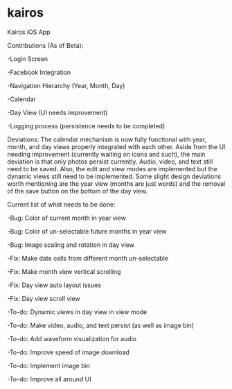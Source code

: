 # kairos
Kairos iOS App

Contributions (As of Beta):

-Login Screen

-Facebook Integration

-Navigation Hierarchy (Year, Month, Day)

-Calendar

-Day View (UI needs improvement)

-Logging process (persistence needs to be completed)

Deviations:
The calendar mechanism is now fully functional with year, month, and day views properly integrated with each other. Aside from the UI needing improvement (currently waiting on icons and such), the main deviation is that only photos persist currently. Audio, video, and text still need to be saved. Also, the edit and view modes are implemented but the dynamic views still need to be implemented. Some slight design deviations worth mentioning are the year view (months are just words) and the removal of the save button on the bottom of the day view.

Current list of what needs to be done:

-Bug: Color of current month in year view

-Bug: Color of un-selectable future months in year view

-Bug: Image scaling and rotation in day view

-Fix: Make date cells from different month un-selectable

-Fix: Make month view vertical scrolling

-Fix: Day view auto layout issues

-Fix: Day view scroll view

-To-do: Dynamic views in day view in view mode

-To-do: Make video, audio, and text persist (as well as image bin)

-To-do: Add waveform visualization for audio

-To-do: Improve speed of image download

-To-do: Implement image bin

-To-do: Improve all around UI
